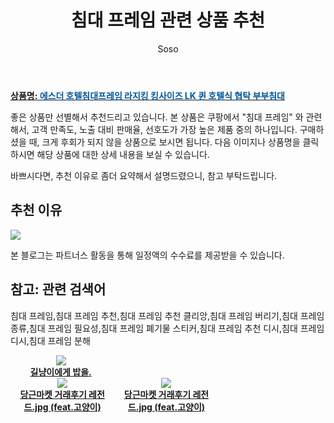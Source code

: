 ﻿---
layout: post
title:  "침대 프레임 관련 상품 추천"
author: Soso
categories: [ 가구/인테리어 ]
tags: [침대 프레임,침대 프레임 추천,침대 프레임 추천 클리앙,침대 프레임 버리기,침대 프레임 종류,침대 프레임 필요성,침대 프레임 폐기물 스티커,침대 프레임 추천 디시,침대 프레임 디시,침대 프레임 분해]
image: https://ads-partners.coupang.com/image1/c_igFO32nIOpA-qNc5vAWJgSHLT8oEh_BHjHxQYVfOpDyF7SEVcYY8BmnE84R63R3brytF7vJ6yHrbAFrzuMXQ06BlXaq_CiE5MEBVlESseHUuwgIW7smlruHcXhK6LohTx2vpwTLzxpwxDuF8UoI2JQmbm9X-cnGKX03lo8YzAn84GFeeuytfGCdl7Wg4BryzjOATR7JfnlX5hoxPfM08NgFPbamSpQWJSWfi559C7B2i8VlStWCZPntGsv5ap8xuMWWIQLUHGpLY9Lw3E6e0FVZ5kanhW7d7F9Lzw-dkeaENpb 
description: "쿠팡에서 침대 프레임 관련 상품으로 가장 고객 선호도가 높은 제품 중 하나입니다."
---

<a href="https://link.coupang.com/re/AFFSDP?lptag=AF5673682&pageKey=7385186691&itemId=19081770990&vendorItemId=86204113009&traceid=V0-153-7c3acaf3d1d1b4bb&clickBeacon=5pfReSIh7cifJXWmB7L2V9WKQtzj81XlAEb69K%2FMwjPXWaOfMSmHmcSUOQNsBEp4vm%2FpDe3m0qYcU%2FfvDY%2BGPi%2FF0j0IBXIoOdofuI5lo7yM4WLy1ae8bVUNdskdV022DSSGHtZFWSsFdVp0Ie8YpAqgEVsyOIrdb%2BpJR88A%2B8YU7wID5CJ7Du%2FfImyH3dvjnkwpWVe18940wVBqLPFCLQpUyK%2BdW1HgtdTd1tguy%2FgeHZLCIhYd%2FL7woTLknUhfgk5wHMaFclptYYELInPaEjXEqt3rqQ0lYbcIVyhDuSd5JhHNoWYE139UHxw9y3YmmZr7N0%2Fa7zQcaCZ3h3vmHDncVACVZ8S6j9y4ABaJQ2HvL8bk7%2FguSIVzJbdgcdnEHatkHMjlqOdPCnjOG3ADxAqqDsWiCwDzUCvSW9sHB37oxIMHOLmuPEa9bVSuoSpX9jdGi3HHoXvbCryI1w5sQI3C2bwvBBUAwi0ngaAth5R1QqQwojjfofpTYOPv1c3lUebYhZO1sgWadFG6kAVjNgY1Z%2BhDM6rmVBI4OOMLsFojuD8cOxnDhVn6PXKTkDAeOKmvB22zm3WdrucNpfObUTAomAc%2FO3ECVYvYnUb86b029BK%2FQO0ZvNSrSufaq7tnEZ8uOPqkG%2FimHBQChT3Y9MsMED8oJHT2yFkaVuOWcH2p0mGpXEAEs%2BwnTTfmDHrJmtuj37NmjrDObDXeJOlMogJyy50CZGNHyXZKigM9cXcbGnL9%2FTvjP%2FC7Pp6EyFCJRklK%2FLjcgYh%2BC6f86BcFz42EsTzrPX6SYQSogSh2UbDsGsc0Zmuinwfrg7jhcNlsDFo2muobKW0557tlXLswj%2BaxBjpBcyRLDWJbc3bgno%2BzH%2BRRttXcbsRXzS1urgdk&requestid=20231102082550267107378362&token=31850C%7CMIXED"><b>상품명: <font color='#01579B'>에스더 호텔침대프레임 라지킹 킹사이즈 LK 퀸 호텔식 협탁 부부침대</font></b></a>




좋은 상품만 선별해서 추천드리고 있습니다.
본 상품은 쿠팡에서 "침대 프레임" 와 관련해서, 고객 만족도, 노출 대비 판매율, 선호도가 가장 높은 제품 중의 하나입니다.
구매하셨을 때, 크게 후회가 되지 않을 상품으로 보시면 됩니다. 
다음 이미지나 상품명을 클릭하시면 해당 상품에 대한 상세 내용을 보실 수 있습니다.

바쁘시다면, 추천 이유로 좀더 요약해서 설명드렸으니, 참고 부탁드립니다.

## 추천 이유 

<a href="https://link.coupang.com/re/AFFSDP?lptag=AF5673682&pageKey=7385186691&itemId=19081770990&vendorItemId=86204113009&traceid=V0-153-7c3acaf3d1d1b4bb&clickBeacon=5pfReSIh7cifJXWmB7L2V9WKQtzj81XlAEb69K%2FMwjPXWaOfMSmHmcSUOQNsBEp4vm%2FpDe3m0qYcU%2FfvDY%2BGPi%2FF0j0IBXIoOdofuI5lo7yM4WLy1ae8bVUNdskdV022DSSGHtZFWSsFdVp0Ie8YpAqgEVsyOIrdb%2BpJR88A%2B8YU7wID5CJ7Du%2FfImyH3dvjnkwpWVe18940wVBqLPFCLQpUyK%2BdW1HgtdTd1tguy%2FgeHZLCIhYd%2FL7woTLknUhfgk5wHMaFclptYYELInPaEjXEqt3rqQ0lYbcIVyhDuSd5JhHNoWYE139UHxw9y3YmmZr7N0%2Fa7zQcaCZ3h3vmHDncVACVZ8S6j9y4ABaJQ2HvL8bk7%2FguSIVzJbdgcdnEHatkHMjlqOdPCnjOG3ADxAqqDsWiCwDzUCvSW9sHB37oxIMHOLmuPEa9bVSuoSpX9jdGi3HHoXvbCryI1w5sQI3C2bwvBBUAwi0ngaAth5R1QqQwojjfofpTYOPv1c3lUebYhZO1sgWadFG6kAVjNgY1Z%2BhDM6rmVBI4OOMLsFojuD8cOxnDhVn6PXKTkDAeOKmvB22zm3WdrucNpfObUTAomAc%2FO3ECVYvYnUb86b029BK%2FQO0ZvNSrSufaq7tnEZ8uOPqkG%2FimHBQChT3Y9MsMED8oJHT2yFkaVuOWcH2p0mGpXEAEs%2BwnTTfmDHrJmtuj37NmjrDObDXeJOlMogJyy50CZGNHyXZKigM9cXcbGnL9%2FTvjP%2FC7Pp6EyFCJRklK%2FLjcgYh%2BC6f86BcFz42EsTzrPX6SYQSogSh2UbDsGsc0Zmuinwfrg7jhcNlsDFo2muobKW0557tlXLswj%2BaxBjpBcyRLDWJbc3bgno%2BzH%2BRRttXcbsRXzS1urgdk&requestid=20231102082550267107378362&token=31850C%7CMIXED"><img src="http://image1.coupangcdn.com/image/vendor_inventory/6beb/104b90b799b7c666a248368bc9853b22033e78c265634a593516d5c83ff5.jpg"></a> 

본 블로그는 파트너스 활동을 통해 일정액의 수수료를 제공받을 수 있습니다.

## 참고: 관련 검색어    
침대 프레임,침대 프레임 추천,침대 프레임 추천 클리앙,침대 프레임 버리기,침대 프레임 종류,침대 프레임 필요성,침대 프레임 폐기물 스티커,침대 프레임 추천 디시,침대 프레임 디시,침대 프레임 분해


<div style="width: 32%; float: left border:1px solid #eee padding:0.5% font-size:10px margin-top:20px;">
<center><a href='https://m.newspic.kr/view.html?nid=2023110220000067461&pn=137&cp=W3FHV05i&cp=H0cKa48w&utm_medium=affiliate&utm_campaign=2023110220000067461&utm_source=np231027W3FHV05i&channelName=%EB%A9%94%EC%9D%B8&channelNo=1&sharedFrom=M-P-D' target='_blank' rel='noopener'><img src='https://images-cdn.newspic.kr/thumb1/2023/11/02/a0a51feb-358b-4adc-b271-1890874694b6.jpg'><br /><b>길냥이에게 밥을.</b></a></center></div>
<div style="width: 33%; float: left;">
<center><a href='https://m.newspic.kr/view.html?nid=2023103015244587831&pn=636&cp=W3FHV05i&cp=H0cKa48w&utm_medium=affiliate&utm_campaign=2023103015244587831&utm_source=np231027W3FHV05i&channelName=%EB%A9%94%EC%9D%B8&channelNo=1&sharedFrom=M-P-D' target='_blank' rel='noopener'><img src='https://images-cdn.newspic.kr/thumb1/2023/10/30/89ed3da7-9403-4cc6-9894-966d3f2c5718.jpg'><br /><b>당근마켓 거래후기 레전드.jpg (feat.고양이)</b></a></center>
</div>
<div style="width: 33%; float: left;">
<center><a href='https://m.newspic.kr/view.html?nid=2023103015244587831&pn=636&cp=W3FHV05i&cp=H0cKa48w&utm_medium=affiliate&utm_campaign=2023103015244587831&utm_source=np231027W3FHV05i&channelName=%EB%A9%94%EC%9D%B8&channelNo=1&sharedFrom=M-P-D' target='_blank' rel='noopener'><img src='https://images-cdn.newspic.kr/thumb1/2023/10/30/89ed3da7-9403-4cc6-9894-966d3f2c5718.jpg'><br /><b>당근마켓 거래후기 레전드.jpg (feat.고양이)</b></a></center>
</div>